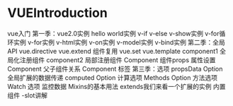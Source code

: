 # VUEIntroduction
vue入门
第一季：vue2.0实例
hello world实例
v-if v-else v-show实例
v-for循环实例
v-for实例
v-html实例
v-on实例
v-model实例
v-bind实例
第二季：全局API
vue.directive
vue.extend 组件复用
vue.set
vue.template
component1 全局化注册组件
component2 局部注册组件
Component 组件props 属性设置
Component 父子组件关系
Component 标签
第三季：选项
propsData Option 全局扩展的数据传递
computed Option 计算选项
Methods Option 方法选项
Watch 选项 监控数据
Mixins的基本用法
extends我们来看一个扩展的实例
内置组件 -slot讲解
